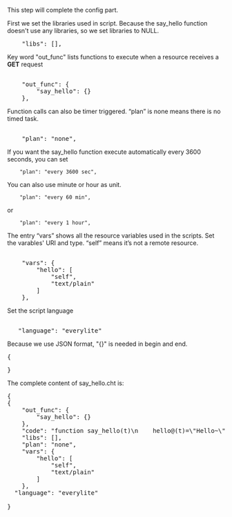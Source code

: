 <!--
 * @Descripttion: 
 * @Author: lzy
 * @Date: 2020-05-21 10:06:27
 * @LastEditors: lzy
 * @LastEditTime: 2020-05-21 20:55:23
--> 

This step will complete the config part.

First we set the libraries used in script. Because the say_hello function
doesn't use any libraries, so we set libraries to NULL.

<pre class="file" data-filename="say_hello.cht" data-target="append">
    "libs": [],
</pre>

Key word "out_func" lists functions to execute when a resource
receives a **GET** request

<pre class="file" data-filename="say_hello.cht" data-target="prepend"> 
    "out_func": {
        "say_hello": {}
    },
</pre>

Function calls can also be timer triggered. “plan” is none means there is no timed task.

<pre class="file" data-filename="say_hello.cht" data-target="append"> 
    "plan": "none",
</pre>

If you want the say_hello function execute automatically every 3600 seconds, you can set

```
    "plan": "every 3600 sec",
```

You can also use minute or hour as unit.

```
    "plan": "every 60 min",
```

or
 
```
    "plan": "every 1 hour",
```

The entry “vars” shows all the resource variables used in the scripts.
Set the varables' URI and type. “self” means it’s not a remote resource.

<pre class="file" data-filename="say_hello.cht" data-target="append"> 
    "vars": {
        "hello": [
            "self",
            "text/plain"
        ]
    },
</pre>

Set the script language

<pre class="file" data-filename="say_hello.cht" data-target="append"> 
   "language": "everylite"
</pre>

Because we use JSON format, "{}" is needed in begin and end.

<pre class="file" data-filename="say_hello.cht" data-target="prepend">{
</pre>

<pre class="file" data-filename="say_hello.cht" data-target="append">}
</pre>

The complete content of say_hello.cht is:

<pre class="file" data-filename="say_hello.cht" data-target="replace">{
{
    "out_func": {
        "say_hello": {}
    },
    "code": "function say_hello(t)\n    hello@(t)=\"Hello~\"    end",
    "libs": [],
    "plan": "none",
    "vars": {
        "hello": [
            "self",
            "text/plain"
        ]
    },
  "language": "everylite"

}
</pre>
